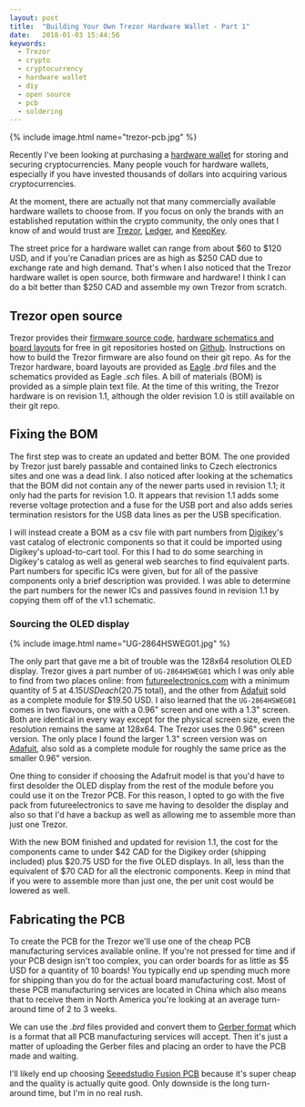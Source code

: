```yaml
---
layout: post
title:  "Building Your Own Trezor Hardware Wallet - Part 1"
date:   2018-01-03 15:44:56
keywords:
  - Trezor
  - crypto
  - cryptocurrency
  - hardware wallet
  - diy
  - open source
  - pcb
  - soldering
---
```


{% include image.html name="trezor-pcb.jpg" %}

Recently I've been looking at purchasing a [hardware wallet][hardware-wallet] for storing and securing cryptocurrencies.
Many people vouch for hardware wallets, especially if you have invested thousands of dollars into acquiring various cryptocurrencies.

At the moment, there are actually not that many commercially available hardware wallets to choose from.
If you focus on only the brands with an established reputation within the crypto community, the only ones that I know of and would trust are [Trezor][trezor-site], [Ledger][ledger-site], and [KeepKey][keepkey-site].

The street price for a hardware wallet can range from about $60 to $120 USD, and if you're Canadian prices are as high as $250 CAD due to exchange rate and high demand. 
That's when I also noticed that the Trezor hardware wallet is open source, both firmware and hardware! I think I can do a bit better than $250 CAD and assemble my own Trezor from scratch.

## Trezor open source

Trezor provides their [firmware source code][trezor-mcu], [hardware schematics and board layouts][trezor-hw] for free in git repositories hosted on [Github][github]. 
Instructions on how to build the Trezor firmware are also found on their git repo. As for the Trezor hardware, board layouts are provided as [Eagle][eagle-pcb] _.brd_ files and the schematics provided as Eagle _.sch_ files.
A bill of materials (BOM) is provided as a simple plain text file.
At the time of this writing, the Trezor hardware is on revision 1.1, although the older revision 1.0 is still available on their git repo.

## Fixing the BOM

The first step was to create an updated and better BOM.
The one provided by Trezor just barely passable and contained links to Czech electronics sites and one was a dead link.
I also noticed after looking at the schematics that the BOM did not contain any of the newer parts used in revision 1.1; it only had the parts for revision 1.0.
It appears that revision 1.1 adds some reverse voltage protection and a fuse for the USB port and also adds series termination resistors for the USB data lines as per the USB specification.

I will instead create a BOM as a csv file with part numbers from [Digikey][digikey-site]'s vast catalog of electronic components so that it could be imported using Digikey's upload-to-cart tool.
For this I had to do some searching in Digikey's catalog as well as general web searches to find equivalent parts.
Part numbers for specific ICs were given, but for all of the passive components only a brief description was provided.
I was able to determine the part numbers for the newer ICs and passives found in revision 1.1 by copying them off of the v1.1 schematic.

### Sourcing the OLED display

{% include image.html name="UG-2864HSWEG01.jpg" %}

The only part that gave me a bit of trouble was the 128x64 resolution OLED display. 
Trezor gives a part number of `UG-2864HSWEG01` which I was only able to find from two places online: from [futureelectronics.com][futureelectronics] with a minimum quantity of 5 at $4.15 USD each ($20.75 total), and the other from [Adafuit][adafruit-326] sold as a complete module for $19.50 USD.
I also learned that the `UG-2864HSWEG01` comes in two flavours, one with a 0.96" screen and one with a 1.3" screen.
Both are identical in every way except for the physical screen size, even the resolution remains the same at 128x64.
The Trezor uses the 0.96" screen version.
The only place I found the larger 1.3" screen version was on [Adafuit][adafruit-938], also sold as a complete module for roughly the same price as the smaller 0.96" version.

One thing to consider if choosing the Adafruit model is that you'd have to first desolder the OLED display from the rest of the module before you could use it on the Trezor PCB.
For this reason, I opted to go with the five pack from futureelectronics to save me having to desolder the display and also so that I'd have a backup as well as allowing me to assemble more than just one Trezor.

With the new BOM finished and updated for revision 1.1, the cost for the components came to under $42 CAD for the Digikey order (shipping included) plus $20.75 USD for the five OLED displays.
In all, less than the equivalent of $70 CAD for all the electronic components.
Keep in mind that if you were to assemble more than just one, the per unit cost would be lowered as well.

## Fabricating the PCB

To create the PCB for the Trezor we'll use one of the cheap PCB manufacturing services available online.
If you're not pressed for time and if your PCB design isn't too complex, you can order boards for as little as $5 USD for a quantity of 10 boards!
You typically end up spending much more for shipping than you do for the actual board manufacturing cost.
Most of these PCB manufacturing services are located in China which also means that to receive them in North America you're looking at an average turn-around time of 2 to 3 weeks.

We can use the _.brd_ files provided and convert them to [Gerber format][gerber-fmt] which is a format that all PCB manufacturing services will accept. Then it's just a matter of uploading the Gerber files and placing an order to have the PCB made and waiting.

I'll likely end up choosing [Seeedstudio Fusion PCB][seeedstudio-pcb] because it's super cheap and the quality is actually quite good.
Only downside is the long turn-around time, but I'm in no real rush.

[hardware-wallet]: https://en.bitcoin.it/wiki/Hardware_wallet
[trezor-site]: https://trezor.io/
[ledger-site]: https://www.ledgerwallet.com/
[keepkey-site]: https://www.keepkey.com/
[trezor-mcu]: https://github.com/trezor/trezor-mcu
[trezor-hw]: https://github.com/trezor/trezor-hw
[github]: https://github.com/
[eagle-pcb]: https://www.autodesk.com/products/eagle/overview
[digikey-site]: https://www.digikey.ca/
[futureelectronics]: http://www.futureelectronics.com/en/Technologies/Product.aspx?ProductID=UG2864HSWEG01WISECHIPSEMICONDUCTORINC6045096
[adafruit-326]: https://www.adafruit.com/product/326
[adafruit-938]: https://www.adafruit.com/product/938
[gerber-fmt]: https://en.wikipedia.org/wiki/Gerber_format
[seeedstudio-pcb]: https://www.seeedstudio.com/fusion_pcb.html
